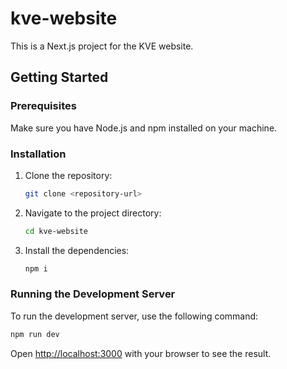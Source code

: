 # kve-website

This is a Next.js project for the KVE website.

## Getting Started

### Prerequisites

Make sure you have Node.js and npm installed on your machine.

### Installation

1. Clone the repository:

    ```bash
    git clone <repository-url>
    ```

2. Navigate to the project directory:

    ```bash
    cd kve-website
    ```

3. Install the dependencies:

    ```bash
    npm i
    ```

### Running the Development Server

To run the development server, use the following command:

```bash
npm run dev
```

Open [http://localhost:3000](http://localhost:3000) with your browser to see the result.
